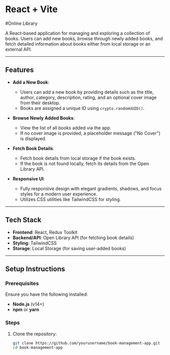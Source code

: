 # React + Vite

#Online Library

A React-based application for managing and exploring a collection of books. Users can add new books, browse through newly added books, and fetch detailed information about books either from local storage or an external API.

---

## **Features**

- **Add a New Book**:
  - Users can add a new book by providing details such as the title, author, category, description, rating, and an optional cover image from their desktop.
  - Books are assigned a unique ID using `crypto.randomUUID()`.

- **Browse Newly Added Books**:
  - View the list of all books added via the app.
  - If no cover image is provided, a placeholder message ("No Cover") is displayed.

- **Fetch Book Details**:
  - Fetch book details from local storage if the book exists.
  - If the book is not found locally, fetch its details from the Open Library API.

- **Responsive UI**:
  - Fully responsive design with elegant gradients, shadows, and focus styles for a modern user experience.
  - Utilizes CSS utilities like TailwindCSS for styling.

---

## **Tech Stack**

- **Frontend**: React, Redux Toolkit
- **Backend/API**: Open Library API (for fetching book details)
- **Styling**: TailwindCSS
- **Storage**: Local Storage (for saving user-added books)

---

## **Setup Instructions**

### **Prerequisites**

Ensure you have the following installed:
- **Node.js** (v14+)
- **npm** or **yarn**

### **Steps**

1. Clone the repository:
   ```bash
   git clone https://github.com/yourusername/book-management-app.git
   cd book-management-app

